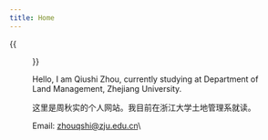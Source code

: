 ```yaml
---
title: Home
---
```


{{<figure src="/IMG_20190420_121731.jpg" caption="interlaken, Switzerland.Photo by myself in April 2019. ">}}

Hello, I am Qiushi Zhou, currently studying at Department of Land Management, Zhejiang University.

这里是周秋实的个人网站。我目前在浙江大学土地管理系就读。

Email: zhouqshi@zju.edu.cn\